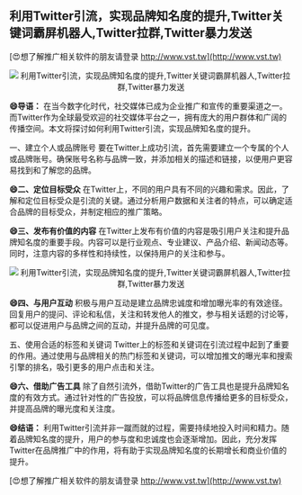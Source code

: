 ## **利用Twitter引流，实现品牌知名度的提升,Twitter关键词霸屏机器人,Twitter拉群,Twitter暴力发送**

[😍想了解推广相关软件的朋友请登录 http://www.vst.tw](http://www.vst.tw)

 <center><img src="https://vst.tw/MP4/tuiguang/png/6.png" alt="利用Twitter引流，实现品牌知名度的提升,Twitter关键词霸屏机器人,Twitter拉群,Twitter暴力发送"></center>

**😄导语：**
在当今数字化时代，社交媒体已成为企业推广和宣传的重要渠道之一。而Twitter作为全球最受欢迎的社交媒体平台之一，拥有庞大的用户群体和广阔的传播空间。本文将探讨如何利用Twitter引流，实现品牌知名度的提升。

一、建立个人或品牌账号
要在Twitter上成功引流，首先需要建立一个专属的个人或品牌账号。确保账号名称与品牌一致，并添加相关的描述和链接，以便用户更容易找到和了解您的品牌。

**😄二、定位目标受众**
在Twitter上，不同的用户具有不同的兴趣和需求。因此，了解和定位目标受众是引流的关键。通过分析用户数据和关注者的特点，可以确定适合品牌的目标受众，并制定相应的推广策略。

**😄三、发布有价值的内容**
在Twitter上发布有价值的内容是吸引用户关注和提升品牌知名度的重要手段。内容可以是行业观点、专业建议、产品介绍、新闻动态等。同时，注意内容的多样性和持续性，以保持用户的关注和参与。

 <center><img src="https://vst.tw/MP4/tuiguang/png/8.png" alt="利用Twitter引流，实现品牌知名度的提升,Twitter关键词霸屏机器人,Twitter拉群,Twitter暴力发送"></center>

**😄四、与用户互动**
积极与用户互动是建立品牌忠诚度和增加曝光率的有效途径。回复用户的提问、评论和私信，关注和转发他人的推文，参与相关话题的讨论等，都可以促进用户与品牌之间的互动，并提升品牌的可见度。

五、使用合适的标签和关键词
Twitter上的标签和关键词在引流过程中起到了重要的作用。通过使用与品牌相关的热门标签和关键词，可以增加推文的曝光率和搜索引擎的排名，吸引更多的用户点击和关注。

**😄六、借助广告工具**
除了自然引流外，借助Twitter的广告工具也是提升品牌知名度的有效方式。通过针对性的广告投放，可以将品牌信息传播给更多的目标受众，并提高品牌的曝光度和关注度。

**😄结语：**
利用Twitter引流并非一蹴而就的过程，需要持续地投入时间和精力。随着品牌知名度的提升，用户的参与度和忠诚度也会逐渐增加。因此，充分发挥Twitter在品牌推广中的作用，将有助于实现品牌知名度的长期增长和商业价值的提升。

[😍想了解推广相关软件的朋友请登录 http://www.vst.tw](http://www.vst.tw)



